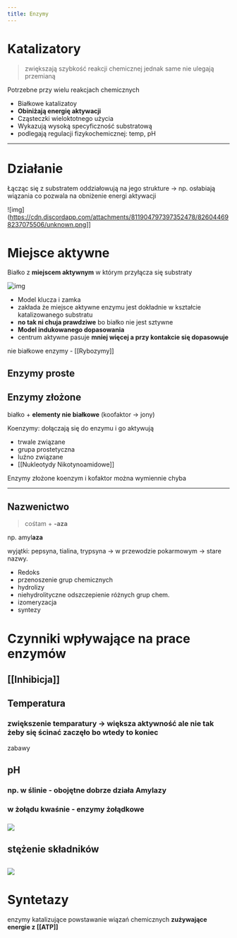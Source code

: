 ```yaml
---
title: Enzymy
---
```


# **Katalizatory**
> zwiększają szybkość reakcji chemicznej jednak same nie ulegają przemianą

Potrzebne przy wielu reakcjach chemicznych

- Białkowe katalizatoy
- **Obiniżają energię aktywacji**
- Cząsteczki wieloktotnego użycia
- Wykazują wysoką specyficzność substratową
- podlegają regulacji fizykochemicznej: temp, pH

---
# Działanie

Łącząc się z substratem oddziałowują na jego strukture → np. osłabiają wiązania co pozwala na obniżenie energi aktywacji

![img](https://cdn.discordapp.com/attachments/811904797397352478/826044698237075506/unknown.png]]

# Miejsce aktywne
Białko z __miejscem aktywnym__ w którym przyłącza się substraty

![img](https://upload.wikimedia.org/wikipedia/commons/2/21/Enzyme_structure.svg)

- Model klucza i zamka
- zakłada że miejsce aktywne enzymu jest dokładnie w kształcie katalizowanego substratu
- **no tak ni chuja prawdziwe** bo białko nie jest sztywne
- __Model indukowanego dopasowania__
- centrum aktywne pasuje **mniej więcej a przy kontakcie się dopasowuje**

nie białkowe enzymy - [[Rybozymy]]
## Enzymy proste
## Enzymy złożone
  białko + **elementy nie białkowe** (koofaktor → jony)

Koenzymy:
dołączają się do enzymu i go aktywują

- trwale związane
- grupa prostetyczna
- luźno związane
- [[Nukleotydy Nikotynoamidowe]]

Enzymy złożone koenzym i kofaktor można wymiennie chyba

---
## Nazwenictwo

> cośtam + **-aza**

np. amyl**aza**

wyjątki: pepsyna, tialina, trypsyna → w przewodzie pokarmowym → stare nazwy.

- Redoks
- przenoszenie grup chemicznych
- hydrolizy
- niehydrolityczne odszczepienie różnych grup chem.
- izomeryzacja
- syntezy

# **Czynniki wpływające na prace enzymów**
## [[Inhibicja]]
## Temperatura
### zwiększenie temparatury → większa aktywność ale nie tak żeby się ścinać zaczęło bo wtedy to koniec
zabawy
## pH
### np. w ślinie - obojętne dobrze działa Amylazy
### w żołądu kwaśnie - enzymy żołądkowe
### ![](https://cdn.discordapp.com/attachments/738092871021756817/831113589787066368/unknown.png)
## stężenie składników
## ![](https://media.discordapp.net/attachments/738092871021756817/831114175098912809/unknown.png?width=720&height=422)
# Syntetazy        
enzymy katalizujące powstawanie wiązań chemicznych **zużywające energie z [[ATP]]**
#
